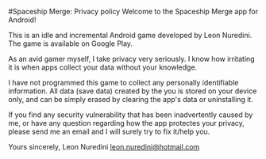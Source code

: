 #Spaceship Merge: Privacy policy
Welcome to the Spaceship Merge app for Android!

This is an idle and incremental Android game developed by Leon Nuredini. The game is available on Google Play.

As an avid gamer myself, I take privacy very seriously. I know how irritating it is when apps collect your data without your knowledge.

I have not programmed this game to collect any personally identifiable information. All data (save data) created by the you is stored on your device only, and can be simply erased by clearing the app's data or uninstalling it.

If you find any security vulnerability that has been inadvertently caused by me, or have any question regarding how the app protectes your privacy, please send me an email and I will surely try to fix it/help you.

Yours sincerely,
Leon Nuredini
leon.nuredini@hotmail.com
